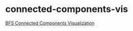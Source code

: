 # connected-components-vis
[BFS Connected Components Visualization](http://meganvanwelie.github.io/connected-components-vis)
